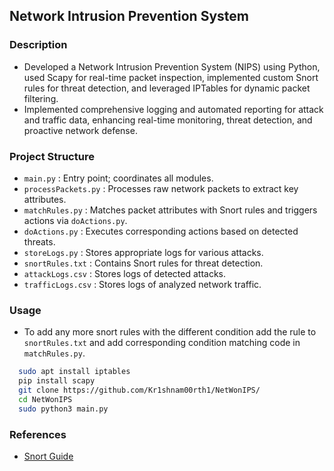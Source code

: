 ## Network Intrusion Prevention System

### Description

+ Developed a Network Intrusion Prevention System (NIPS) using Python, used Scapy for real-time packet inspection, implemented custom Snort rules for threat detection, and leveraged IPTables for dynamic packet filtering.  
+ Implemented comprehensive logging and automated reporting for attack and traffic data, enhancing real-time monitoring, threat detection, and proactive network defense.

### Project Structure

+ ```main.py``` : Entry point; coordinates all modules.
+ ```processPackets.py``` : Processes raw network packets to extract key attributes.
+ ```matchRules.py``` : Matches packet attributes with Snort rules and triggers actions via ```doActions.py```.
+ ```doActions.py``` : Executes corresponding actions based on detected threats.
+ ```storeLogs.py``` : Stores appropriate logs for various attacks.
+ ```snortRules.txt``` : Contains Snort rules for threat detection.
+ ```attackLogs.csv``` : Stores logs of detected attacks.
+ ```trafficLogs.csv``` : Stores logs of analyzed network traffic.

### Usage

+ To add any more snort rules with the different condition add the rule to ```snortRules.txt``` and add corresponding condition matching code in ```matchRules.py```.
  
```sh
  sudo apt install iptables
  pip install scapy
  git clone https://github.com/Kr1shnam00rth1/NetWonIPS/
  cd NetWonIPS
  sudo python3 main.py
```
### References

+ [Snort Guide](https://docs.snort.org/rules/options/general/)
